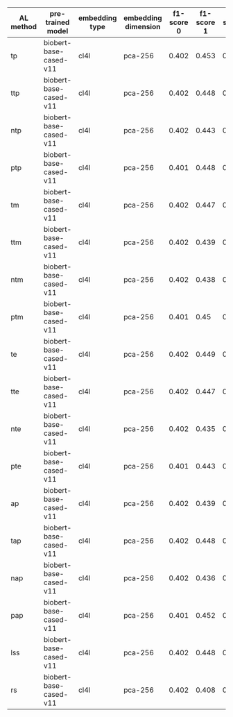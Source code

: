 | AL method   | pre-trained model      | embedding type   | embedding dimension   |   f1-score 0 |   f1-score 1 |   f1-score 2 |   f1-score 3 |   f1-score 4 |   f1-score 5 |   f1-score 6 |   f1-score 7 |   f1-score 8 |   f1-score 9 |   f1-score 10 |   f1-score 11 |   f1-score 12 |
|-------------|------------------------|------------------|-----------------------|--------------|--------------|--------------|--------------|--------------|--------------|--------------|--------------|--------------|--------------|---------------|---------------|---------------|
| tp          | biobert-base-cased-v11 | cl4l             | pca-256               |        0.402 |        0.453 |        0.489 |        0.543 |        0.606 |        0.662 |        0.708 |        0.733 |        0.784 |        0.826 |         0.852 |         0.857 |         0.858 |
| ttp         | biobert-base-cased-v11 | cl4l             | pca-256               |        0.402 |        0.448 |        0.484 |        0.521 |        0.585 |        0.632 |        0.686 |        0.75  |        0.802 |        0.835 |         0.853 |         0.857 |         0.858 |
| ntp         | biobert-base-cased-v11 | cl4l             | pca-256               |        0.402 |        0.443 |        0.484 |        0.533 |        0.592 |        0.641 |        0.687 |        0.716 |        0.77  |        0.818 |         0.848 |         0.858 |         0.858 |
| ptp         | biobert-base-cased-v11 | cl4l             | pca-256               |        0.401 |        0.448 |        0.503 |        0.554 |        0.604 |        0.676 |        0.715 |        0.733 |        0.772 |        0.819 |         0.844 |         0.855 |         0.857 |
| tm          | biobert-base-cased-v11 | cl4l             | pca-256               |        0.402 |        0.447 |        0.485 |        0.55  |        0.615 |        0.679 |        0.71  |        0.725 |        0.779 |        0.825 |         0.849 |         0.856 |         0.858 |
| ttm         | biobert-base-cased-v11 | cl4l             | pca-256               |        0.402 |        0.439 |        0.471 |        0.515 |        0.585 |        0.643 |        0.686 |        0.754 |        0.804 |        0.834 |         0.852 |         0.857 |         0.858 |
| ntm         | biobert-base-cased-v11 | cl4l             | pca-256               |        0.402 |        0.438 |        0.495 |        0.534 |        0.592 |        0.655 |        0.699 |        0.714 |        0.766 |        0.82  |         0.849 |         0.857 |         0.858 |
| ptm         | biobert-base-cased-v11 | cl4l             | pca-256               |        0.401 |        0.45  |        0.503 |        0.546 |        0.597 |        0.658 |        0.707 |        0.734 |        0.771 |        0.818 |         0.844 |         0.855 |         0.857 |
| te          | biobert-base-cased-v11 | cl4l             | pca-256               |        0.402 |        0.449 |        0.501 |        0.542 |        0.605 |        0.659 |        0.705 |        0.731 |        0.781 |        0.826 |         0.85  |         0.857 |         0.858 |
| tte         | biobert-base-cased-v11 | cl4l             | pca-256               |        0.402 |        0.447 |        0.481 |        0.527 |        0.576 |        0.635 |        0.688 |        0.754 |        0.804 |        0.835 |         0.853 |         0.856 |         0.858 |
| nte         | biobert-base-cased-v11 | cl4l             | pca-256               |        0.402 |        0.435 |        0.476 |        0.526 |        0.585 |        0.643 |        0.689 |        0.719 |        0.774 |        0.821 |         0.85  |         0.858 |         0.858 |
| pte         | biobert-base-cased-v11 | cl4l             | pca-256               |        0.401 |        0.443 |        0.502 |        0.565 |        0.615 |        0.671 |        0.706 |        0.726 |        0.773 |        0.821 |         0.847 |         0.856 |         0.857 |
| ap          | biobert-base-cased-v11 | cl4l             | pca-256               |        0.402 |        0.439 |        0.479 |        0.524 |        0.59  |        0.647 |        0.71  |        0.722 |        0.785 |        0.826 |         0.851 |         0.857 |         0.858 |
| tap         | biobert-base-cased-v11 | cl4l             | pca-256               |        0.402 |        0.448 |        0.484 |        0.519 |        0.591 |        0.642 |        0.701 |        0.752 |        0.802 |        0.835 |         0.852 |         0.856 |         0.858 |
| nap         | biobert-base-cased-v11 | cl4l             | pca-256               |        0.402 |        0.436 |        0.487 |        0.534 |        0.599 |        0.653 |        0.695 |        0.713 |        0.762 |        0.819 |         0.848 |         0.857 |         0.858 |
| pap         | biobert-base-cased-v11 | cl4l             | pca-256               |        0.401 |        0.452 |        0.513 |        0.568 |        0.605 |        0.669 |        0.706 |        0.725 |        0.77  |        0.82  |         0.845 |         0.856 |         0.857 |
| lss         | biobert-base-cased-v11 | cl4l             | pca-256               |        0.402 |        0.448 |        0.438 |        0.469 |        0.49  |        0.572 |        0.626 |        0.652 |        0.734 |        0.798 |         0.838 |         0.854 |         0.858 |
| rs          | biobert-base-cased-v11 | cl4l             | pca-256               |        0.402 |        0.408 |        0.443 |        0.489 |        0.539 |        0.623 |        0.669 |        0.699 |        0.737 |        0.791 |         0.833 |         0.854 |         0.858 |